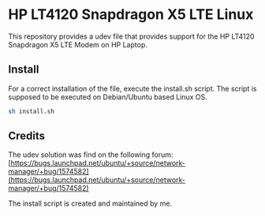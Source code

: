 # HP LT4120 Snapdragon X5 LTE Linux

This repository provides a udev file that provides support for the HP LT4120 Snapdragon X5 LTE Modem on HP Laptop.

## Install

For a correct installation of the file, execute the install.sh script.
The script is supposed to be executed on Debian/Ubuntu based Linux OS.
```sh
sh install.sh
```

## Credits
The udev solution was find on the following forum:
[https://bugs.launchpad.net/ubuntu/+source/network-manager/+bug/1574582](https://bugs.launchpad.net/ubuntu/+source/network-manager/+bug/1574582)

The install script is created and maintained by me.
